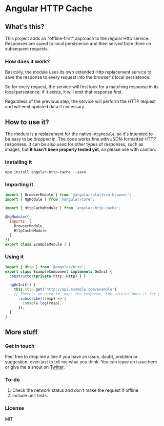 # Angular HTTP Cache

## What's this?

This project adds an "offline-first" approach to the regular Http service. Responses are saved to local persistence and then served from there on subsequent requests.

### How does it work?

Basically, the module uses its own extended Http replacement service to save the response to every request into the browser's local persistence.

So for every request, the service will first look for a matching response in its local persistence; if it exists, it will emit that response first.

Regardless of the previous step, the service will perform the HTTP request and will emit updated data if necessary.

## How to use it?

The module is a replacement for the native `HttpModule`, so it's intended to be easy to be dropped in.
The code works fine with JSON-formatted HTTP responses. It can be also used for other types of responses, such as images, but __it hasn't been properly tested yet__, so please use with caution.

### Installing it

```
npm install angular-http-cache --save
```

### Importing it

```js
import { BrowserModule } from '@angular/platform-browser';
import { NgModule } from '@angular/core';

import { HttpCacheModule } from 'angular-http-cache';

@NgModule({
  imports: [
    BrowserModule,
    HttpCacheModule
  ]
})
export class ExampleModule { }
```

### Using it

```js
import { Http } from '@angular/http';
export class ExampleComponent implements OnInit {
  constructor(private http: Http) { }

  ngOnInit() {
    this.http.get('http://api.example.com/example')
	// There's no need to 'map' the response, the service does it for you!
      .subscribe((resp) => { 
        console.log(resp);
      });
  }
}
```

## More stuff

### Get in touch

Feel free to drop me a line if you have an issue, doubt, problem or suggestion, even just to tell me what you think. You can leave an issue here or give me a shout on [Twitter](http://twitter.com/davguij).

### To-do
1) Check the network status and don't make the request if offline.
2) Include unit tests.

### License

MIT
